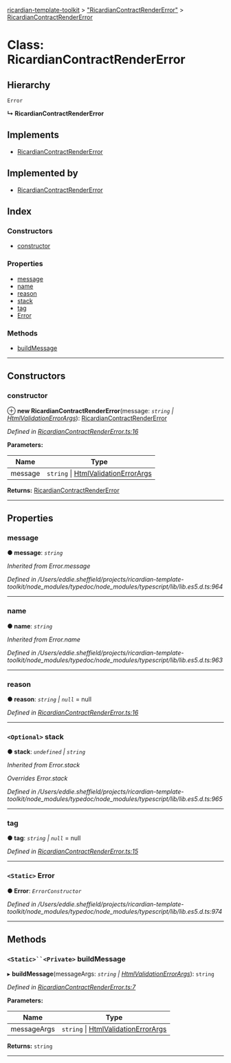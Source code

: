 [ricardian-template-toolkit](../README.md) > ["RicardianContractRenderError"](../modules/_ricardiancontractrendererror_.md) > [RicardianContractRenderError](../classes/_ricardiancontractrendererror_.ricardiancontractrendererror.md)

# Class: RicardianContractRenderError

## Hierarchy

 `Error`

**↳ RicardianContractRenderError**

## Implements

* [RicardianContractRenderError](_ricardiancontractrendererror_.ricardiancontractrendererror.md)

## Implemented by

* [RicardianContractRenderError](_ricardiancontractrendererror_.ricardiancontractrendererror.md)

## Index

### Constructors

* [constructor](_ricardiancontractrendererror_.ricardiancontractrendererror.md#constructor)

### Properties

* [message](_ricardiancontractrendererror_.ricardiancontractrendererror.md#message)
* [name](_ricardiancontractrendererror_.ricardiancontractrendererror.md#name)
* [reason](_ricardiancontractrendererror_.ricardiancontractrendererror.md#reason)
* [stack](_ricardiancontractrendererror_.ricardiancontractrendererror.md#stack)
* [tag](_ricardiancontractrendererror_.ricardiancontractrendererror.md#tag)
* [Error](_ricardiancontractrendererror_.ricardiancontractrendererror.md#error)

### Methods

* [buildMessage](_ricardiancontractrendererror_.ricardiancontractrendererror.md#buildmessage)

---

## Constructors

<a id="constructor"></a>

###  constructor

⊕ **new RicardianContractRenderError**(message: *`string` \| [HtmlValidationErrorArgs](../interfaces/_ricardiancontractrendererror_.htmlvalidationerrorargs.md)*): [RicardianContractRenderError](_ricardiancontractrendererror_.ricardiancontractrendererror.md)

*Defined in [RicardianContractRenderError.ts:16](https://github.com/EOSIO/ricardian-template-toolkit/blob/40d686c/src/RicardianContractRenderError.ts#L16)*

**Parameters:**

| Name | Type |
| ------ | ------ |
| message | `string` \| [HtmlValidationErrorArgs](../interfaces/_ricardiancontractrendererror_.htmlvalidationerrorargs.md) |

**Returns:** [RicardianContractRenderError](_ricardiancontractrendererror_.ricardiancontractrendererror.md)

___

## Properties

<a id="message"></a>

###  message

**● message**: *`string`*

*Inherited from Error.message*

*Defined in /Users/eddie.sheffield/projects/ricardian-template-toolkit/node_modules/typedoc/node_modules/typescript/lib/lib.es5.d.ts:964*

___
<a id="name"></a>

###  name

**● name**: *`string`*

*Inherited from Error.name*

*Defined in /Users/eddie.sheffield/projects/ricardian-template-toolkit/node_modules/typedoc/node_modules/typescript/lib/lib.es5.d.ts:963*

___
<a id="reason"></a>

###  reason

**● reason**: *`string` \| `null`* =  null

*Defined in [RicardianContractRenderError.ts:16](https://github.com/EOSIO/ricardian-template-toolkit/blob/40d686c/src/RicardianContractRenderError.ts#L16)*

___
<a id="stack"></a>

### `<Optional>` stack

**● stack**: *`undefined` \| `string`*

*Inherited from Error.stack*

*Overrides Error.stack*

*Defined in /Users/eddie.sheffield/projects/ricardian-template-toolkit/node_modules/typedoc/node_modules/typescript/lib/lib.es5.d.ts:965*

___
<a id="tag"></a>

###  tag

**● tag**: *`string` \| `null`* =  null

*Defined in [RicardianContractRenderError.ts:15](https://github.com/EOSIO/ricardian-template-toolkit/blob/40d686c/src/RicardianContractRenderError.ts#L15)*

___
<a id="error"></a>

### `<Static>` Error

**● Error**: *`ErrorConstructor`*

*Defined in /Users/eddie.sheffield/projects/ricardian-template-toolkit/node_modules/typedoc/node_modules/typescript/lib/lib.es5.d.ts:974*

___

## Methods

<a id="buildmessage"></a>

### `<Static>``<Private>` buildMessage

▸ **buildMessage**(messageArgs: *`string` \| [HtmlValidationErrorArgs](../interfaces/_ricardiancontractrendererror_.htmlvalidationerrorargs.md)*): `string`

*Defined in [RicardianContractRenderError.ts:7](https://github.com/EOSIO/ricardian-template-toolkit/blob/40d686c/src/RicardianContractRenderError.ts#L7)*

**Parameters:**

| Name | Type |
| ------ | ------ |
| messageArgs | `string` \| [HtmlValidationErrorArgs](../interfaces/_ricardiancontractrendererror_.htmlvalidationerrorargs.md) |

**Returns:** `string`

___

